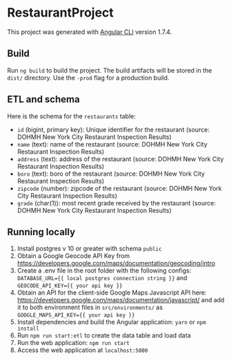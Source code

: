 # RestaurantProject

This project was generated with [Angular CLI](https://github.com/angular/angular-cli) version 1.7.4.

## Build

Run `ng build` to build the project. The build artifacts will be stored in the `dist/` directory. Use the `-prod` flag for a production build.

## ETL and schema
Here is the schema for the `restaurants` table:
- `id` (bigint, primary key): Unique identifier for the restaurant (source: DOHMH New York City Restaurant Inspection Results)
- `name` (text): name of the restaurant (source: DOHMH New York City Restaurant Inspection Results)
- `address` (text): address of the restaurant (source: DOHMH New York City Restaurant Inspection Results)
- `boro` (text): boro of the restaurant (source: DOHMH New York City Restaurant Inspection Results)
- `zipcode` (number): zipcode of the restaurant (source: DOHMH New York City Restaurant Inspection Results)
- `grade` (char(1)): most recent grade received by the restaurant (source: DOHMH New York City Restaurant Inspection Results)

## Running locally
1. Install postgres v 10 or greater with schema `public`
2. Obtain a Google Geocode API Key from https://developers.google.com/maps/documentation/geocoding/intro
3. Create a .env file in the root folder with the following configs: `DATABASE_URL={{ local postgres connection string }}` and `GEOCODE_API_KEY={{ your api key }}` 
4. Obtain an API for the client-side Google Maps Javascript API here: https://developers.google.com/maps/documentation/javascript/ and add it to both environment files in `src/environments/` as `GOOGLE_MAPS_API_KEY={{ your api key }}`
5. Install dependencies and build the Angular application: `yarn` or `npm install`
6. Run `npm run start:etl` to create the data table and load data
7. Run the web application: `npm run start`
8. Access the web application at `localhost:5000`